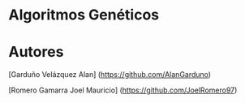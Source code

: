 # Algoritmos Genéticos

# Autores

[Garduño Velázquez Alan] (https://github.com/AlanGarduno)

[Romero Gamarra Joel Mauricio] (https://github.com/JoelRomero97)
